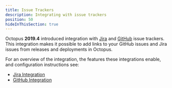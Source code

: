 ```yaml
---
title: Issue Trackers
description: Integrating with issue trackers
position: 50
hideInThisSection: true
---
```


Octopus **2019.4** introduced integration with [Jira](jira.md) and [GitHub](github.md) issue trackers. This integration makes it possible to add links to your GitHub issues and Jira issues from releases and deployments in Octopus.

For an overview of the integration, the features these integrations enable, and configuration instructions see:

 - [Jira Integration](/docs/deployment-process/issue-tracking/jira.md)
 - [GitHub Integration](/docs/deployment-process/issue-tracking/github.md)
